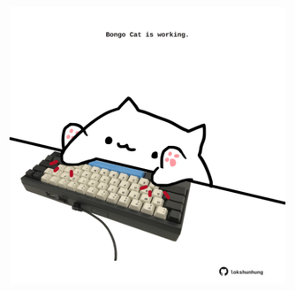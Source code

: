 <!-- built at 08/08/2023, 11:00:57 UTC -->
<p align="center">
  <img width="500" height="500" src="./ReadmeImage.svg">
</p>
